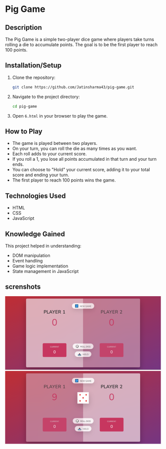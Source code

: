 # Pig Game

## Description

The Pig Game is a simple two-player dice game where players take turns rolling a die to accumulate points. The goal is to be the first player to reach 100 points.

## Installation/Setup

1. Clone the repository:
   ```bash
   git clone https://github.com/Jatinsharma43/pig-game.git
   ```
2. Navigate to the project directory:
   ```bash
   cd pig-game
   ```
3. Open `6.html` in your browser to play the game.

## How to Play

- The game is played between two players.
- On your turn, you can roll the die as many times as you want.
- Each roll adds to your current score.
- If you roll a 1, you lose all points accumulated in that turn and your turn ends.
- You can choose to "Hold" your current score, adding it to your total score and ending your turn.
- The first player to reach 100 points wins the game.

## Technologies Used

- HTML
- CSS
- JavaScript

## Knowledge Gained

This project helped in understanding:

- DOM manipulation
- Event handling
- Game logic implementation
- State management in JavaScript

## screnshots

![Game screen shot](images/gitp1.png)
![Game screen shot](images/gitp2.png)
